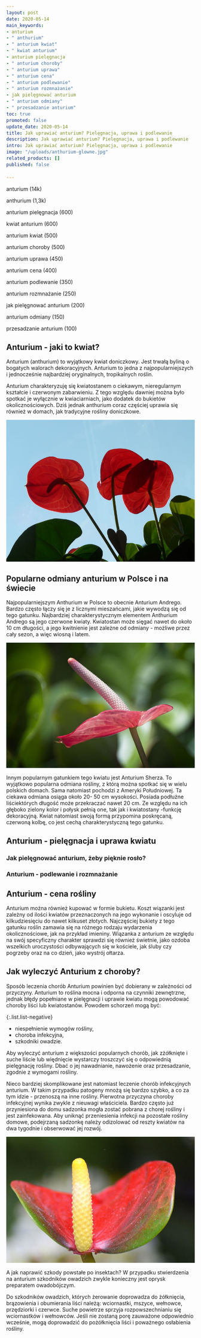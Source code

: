 ```yaml
---
layout: post
date: 2020-05-14
main_keywords:
- anturium
- " anthurium"
- " anturium kwiat"
- " kwiat anturium"
- anturium pielęgnacja
- " anturium choroby"
- " anturium uprawa"
- " anturium cena"
- " anturium podlewanie"
- " anturium rozmnażanie"
- jak pielęgnować anturium
- " anturium odmiany"
- " przesadzanie anturium"
toc: true
promoted: false
update_date: 2020-05-14
title: Jak uprawiać anturium? Pielęgnacja, uprawa i podlewanie
description: Jak uprawiać anturium? Pielęgnacja, uprawa i podlewanie
intro: Jak uprawiać anturium? Pielęgnacja, uprawa i podlewanie
image: "/uploads/anthurium-glowne.jpg"
related_products: []
published: false

---
```

anturium (14k)

anthurium (1,3k)

anturium pielęgnacja (600)

kwiat anturium (600)

anturium kwiat (500)

anturium choroby (500)

anturium uprawa (450)

anturium cena (400)

anturium podlewanie (350)

anturium rozmnażanie (250)

jak pielęgnować anturium (200)

anturium odmiany (150)

przesadzanie anturium (100)

## Anturium - jaki to kwiat?

Anturium (anthurium) to wyjątkowy kwiat doniczkowy. Jest trwałą byliną o bogatych walorach dekoracyjnych. Anturium to jedna z najpopularniejszych i jednocześnie najbardziej oryginalnych, tropikalnych roślin.

Anturium charakteryzuję się kwiatostanem o ciekawym, nieregularnym kształcie i czerwonym zabarwieniu. Z tego względu dawniej można było spotkać je wyłącznie w kwiaciarniach, jako dodatek do bukietów okolicznościowych. Dziś jednak anthurium coraz częściej uprawia się również w domach, jak tradycyjne rośliny doniczkowe.

![](/uploads/anturium-6.jpg)

## Popularne odmiany anturium w Polsce i na świecie

Najpopularniejszym Anthurium w Polsce to obecnie Anturium Andrego. Bardzo często łączy się je z licznymi mieszańcami, jakie wywodzą się od tego gatunku. Najbardziej charakterystycznym elementem Anthurium Andrego są jego czerwone kwiaty. Kwiatostan może sięgać nawet do około 10 cm długości, a jego kwitnienie jest zależne od odmiany - możliwe przez cały sezon, a więc wiosną i latem.

![](/uploads/anturium-2.jpg)

Innym popularnym gatunkiem tego kwiatu jest Anturium Sherza. To wyjątkowo popularna odmiana rośliny, z którą można spotkać się w wielu polskich domach. Sama natomiast pochodzi z Ameryki Południowej. Ta ciekawa odmiana osiąga około 20- 50 cm wysokości. Posiada podłużne liściektórych długość może przekraczać nawet 20 cm. Ze względu na ich głęboko zielony kolor i połysk pełnią one, tak jak i kwiatostany -funkcję dekoracyjną.  Kwiat natomiast swoją formą przypomina poskręcaną, czerwoną kolbę, co jest cechą charakterystyczną tego gatunku.

## Anturium - pielęgnacja i uprawa kwiatu

### Jak pielęgnować anturium, żeby pięknie rosło?

### Anturium - podlewanie i rozmnażanie

## Anturium - cena rośliny

Anturium można również kupować w formie bukietu. Koszt wiązanki jest zależny od ilości kwiatów przeznaczonych na jego wykonanie i oscyluje od kilkudziesięciu do nawet kilkuset złotych. Najczęściej bukiety z tego gatunku roślin zamawia się na różnego rodzaju wydarzenia okolicznościowe, jak na przykład imieniny. Wiązanka z anturium ze względu na swój specyficzny charakter sprawdzi się również świetnie, jako ozdoba wszelkich uroczystości odbywających się w kościele, jak śluby czy pogrzeby oraz na co dzień, jako wystrój ołtarza.

## Jak wyleczyć Anturium z choroby?

Sposób leczenia chorób Anturium powinien być dobierany w zależności od przyczyny. Anturium to roślina mocna i odporna na czynniki zewnętrzne, jednak błędy popełniane w pielęgnacji i uprawie kwiatu mogą powodować choroby liści lub kwiatostanów. Powodem schorzeń mogą być:

{:.list.list-negative}

* niespełnienie wymogów rośliny,
* choroba infekcyjna,
* szkodniki owadzie.

Aby wyleczyć anturium z większości popularnych chorób, jak zżółknięte i suche liście lub więdnięcie wystarczy troszczyć się o odpowiednią pielęgnację rośliny. Dbać o jej nawadnianie, nawożenie oraz przesadzanie, zgodnie z wymogami rośliny. 

Nieco bardziej skomplikowane jest natomiast leczenie chorób infekcyjnych anturium.  W takim przypadku patogeny mnożą się bardzo szybko, a co za tym idzie - przenoszą na inne rośliny. Pierwotna przyczyna choroby infekcyjnej wynika zwykle z nieuwagi właściciela. Bardzo często już przyniesiona do domu sadzonka mogła zostać pobrana z chorej rośliny i jest zainfekowana. Aby uniknąć przeniesienia infekcji na pozostałe rośliny domowe, podejrzaną sadzonkę należy odizolować od reszty kwiatów na dwa tygodnie i obserwować jej rozwój.

![](/uploads/anturium-3.jpg)

A jak naprawić szkody powstałe po insektach? W przypadku stwierdzenia na anturium szkodników owadzich zwykle konieczny jest oprysk preparatem owadobójczym.  
  
Do szkodników owadzich, których żerowanie doprowadza do żółknięcia, brązowienia i obumierania liści należą: wciornastki, mszyce,  wełnowce, przędziorki i czerwce. Suche powietrze sprzyja rozpowszechnianiu się wciornastków i wełnowców. Jeśli nie zostaną porę zauważone odpowiednio wcześnie,  mogą doprowadzić do pożółknięcia liści i poważnego osłabienia rośliny.
